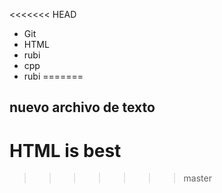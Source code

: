 <<<<<<< HEAD
* Git
* HTML
* rubi
* cpp
* rubi
=======
## nuevo archivo de texto
# HTML is best
>>>>>>> master
